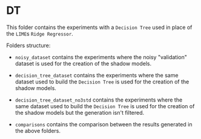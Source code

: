 # DT

This folder contains the experiments with a `Decision Tree` used in place of the `LIME`s `Ridge Regressor`.

Folders structure:

* `noisy_dataset` contains the experiments where the noisy "validation" dataset is used for the creation of the shadow models.

* `decision_tree_dataset` contains the experiments where the same dataset used to build the `Decision Tree` is used for the creation of the shadow models.

* `decision_tree_dataset_no3std` contains the experiments where the same dataset used to build the `Decision Tree` is used for the creation of the shadow models but the generation isn't filtered.

* `comparisons` contains the comparison between the results generated in the above folders.